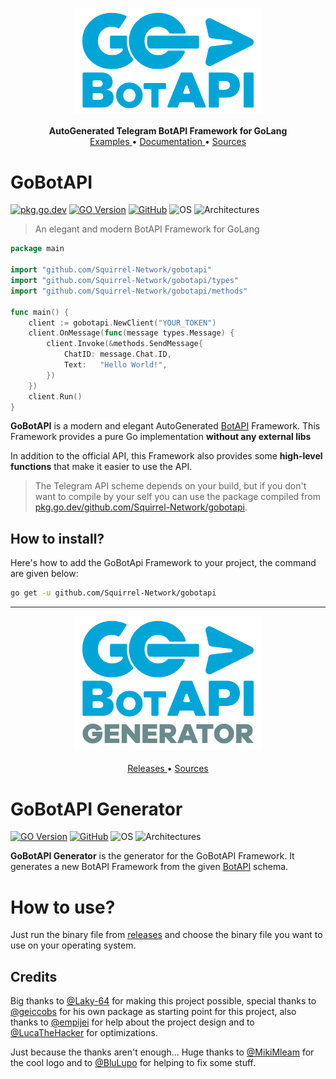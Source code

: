 <p align="center">
    <a href="https://github.com/Squirrel-Network/GoBotApi">
        <img width="300px" src="logo1.svg" alt="gopher logo" />
    </a>
    <br><br>
    <b>AutoGenerated Telegram BotAPI Framework for GoLang</b>
    <br>
    <a href="https://github.com/Squirrel-Network/gobotapi/tree/master/examples">
        Examples
    </a>
    •
    <a href="https://pkg.go.dev/github.com/Squirrel-Network/gobotapi#section-documentation">
        Documentation
    </a>
    •
    <a href="https://github.com/Squirrel-Network/gobotapi">
        Sources
    </a>
</p>

# GoBotAPI
[![pkg.go.dev](https://img.shields.io/github/v/tag/Squirrel-Network/gobotapi?color=00b7e0&label=go.pkg.dev)](https://pkg.go.dev/github.com/Squirrel-Network/gobotapi)
[![GO Version](https://img.shields.io/github/go-mod/go-version/Squirrel-Network/gobotapi)](https://go.dev/)
[![GitHub](https://img.shields.io/github/license/Squirrel-Network/gobotapi)](https://github.com/Squirrel-Network/gobotapi/blob/master/LICENSE.md)
![OS](https://img.shields.io/badge/platform-Linux%20%7C%20Windows%20%7C%20macOS-lightgrey)
![Architectures](https://img.shields.io/badge/architectures-x86__64%20%7C%20arm64v8%20%7C%20win__amd64%20%7C%20darwin__x64-blue)

> An elegant and modern BotAPI Framework for GoLang

``` go
package main

import "github.com/Squirrel-Network/gobotapi"
import "github.com/Squirrel-Network/gobotapi/types"
import "github.com/Squirrel-Network/gobotapi/methods"

func main() {
    client := gobotapi.NewClient("YOUR_TOKEN")
    client.OnMessage(func(message types.Message) {
        client.Invoke(&methods.SendMessage{
            ChatID: message.Chat.ID,
            Text:   "Hello World!",
        })
    })
    client.Run()
}
```

**GoBotAPI** is a modern and elegant AutoGenerated [BotAPI](https://core.telegram.org/bots/api) Framework. This Framework provides a pure
Go implementation **without any external libs**

In addition to the official API, this Framework also provides some **high-level
functions** that make it easier to use the API.

> The Telegram API scheme depends on your build, but if you don't want to compile by your self you
can use the package compiled from [pkg.go.dev/github.com/Squirrel-Network/gobotapi](https://pkg.go.dev/github.com/Squirrel-Network/gobotapi).

## How to install?
Here's how to add the GoBotApi Framework to your project, the command are given below:
``` bash
go get -u github.com/Squirrel-Network/gobotapi
```

<hr>
<p align="center">
    <a href="https://github.com/Squirrel-Network/GoBotApiGenerator">
        <img width="300px" src="logo2.svg" alt="gopher logo" />
    </a>
    <br>
    <br>
    <a href="https://github.com/Squirrel-Network/GoBotApiCompiler/releases">
        Releases
    </a>
    •
    <a href="https://github.com/Squirrel-Network/GoBotApiGenerator">
        Sources
    </a>
</p>

# GoBotAPI Generator
[![GO Version](https://img.shields.io/github/go-mod/go-version/Squirrel-Network/GoBotApiCompiler)](https://go.dev/)
[![GitHub](https://img.shields.io/github/license/Squirrel-Network/GoBotApiCompiler)](https://github.com/Squirrel-Network/GoBotApiCompiler/blob/master/LICENSE.md)
![OS](https://img.shields.io/badge/platform-Linux%20%7C%20Windows%20%7C%20macOS-lightgrey)
![Architectures](https://img.shields.io/badge/architectures-x86__64%20%7C%20arm64v8%20%7C%20win__amd64%20%7C%20darwin__x64-blue)

**GoBotAPI Generator** is the generator for the GoBotAPI Framework. It generates a new BotAPI Framework from the given
[BotAPI](https://core.telegram.org/bots/api) schema.

# How to use?
Just run the binary file from [releases](https://github.com/Squirrel-Network/GoBotApiCompiler/releases)
and choose the binary file you want to use on your operating system.

## Credits
Big thanks to [@Laky-64] for making this project possible, special thanks to [@geiccobs] for his own package as
starting point for this project, also thanks to [@empijei] for help about the project design and to
[@LucaTheHacker] for optimizations.

Just because the thanks aren't enough...
Huge thanks to [@MikiMleam] for the cool logo and to [@BluLupo] for helping to fix some stuff.

[@Laky-64]: https://github.com/Laky-64
[@geiccobs]: https://github.com/geiccobs
[@empijei]: https://github.com/empijei
[@LucaTheHacker]: https://github.com/LucaTheHacker
[@BluLupo]: https://github.com/BluLupo
[@MikiMleam]: https://t.me/MikiMleam
